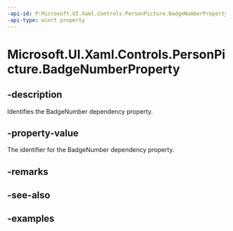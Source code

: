 ```yaml
---
-api-id: P:Microsoft.UI.Xaml.Controls.PersonPicture.BadgeNumberProperty
-api-type: winrt property
---
```


<!-- Property syntax.
public DependencyProperty BadgeNumberProperty { get; }
-->

# Microsoft.UI.Xaml.Controls.PersonPicture.BadgeNumberProperty

## -description

Identifies the BadgeNumber dependency property.

## -property-value

The identifier for the BadgeNumber dependency property.

## -remarks

## -see-also

## -examples

